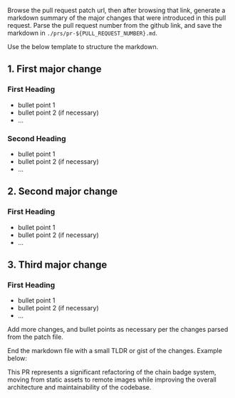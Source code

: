 <!-- https://github.com/rainbow-me/rainbow/pull/PULL_REQUEST_NUMBER.diff -->

Browse the pull request patch url, then after browsing that link, generate a markdown summary of the major changes that were introduced in this pull request. Parse the pull request number from the github link, and save the markdown in `./prs/pr-${PULL_REQUEST_NUMBER}.md`.

Use the below template to structure the markdown.

## 1. First major change

### First Heading
- bullet point 1
- bullet point 2 (if necessary)
- ...

### Second Heading
- bullet point 1
- bullet point 2 (if necessary)
- ...

## 2. Second major change

### First Heading
- bullet point 1
- bullet point 2 (if necessary)
- ...

## 3. Third major change

### First Heading
- bullet point 1
- bullet point 2 (if necessary)
- ...

Add more changes, and bullet points as necessary per the changes parsed from the patch file. 

End the markdown file with a small TLDR or gist of the changes. Example below:

This PR represents a significant refactoring of the chain badge system, moving from static assets to remote images while improving the overall architecture and maintainability of the codebase.